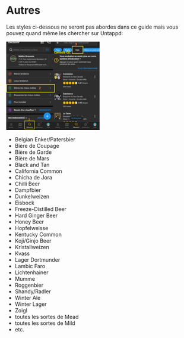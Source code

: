 # Autres

Les styles ci-dessous ne seront pas abordes dans ce guide mais vous pouvez quand même les chercher sur Untappd:

<img src="../assets/img/autres.png" alt="Untappd" width="50%"/>

* Belgian Enker/Patersbier
* Bière de Coupage
* Bière de Garde
* Bière de Mars
* Black and Tan
* California Common
* Chicha de Jora
* Chilli Beer
* Dampfbier
* Dunkelweizen
* Eisbock
* Freeze-Distilled Beer
* Hard Ginger Beer
* Honey Beer
* Hopfelweisse
* Kentucky Common
* Koji/Ginjo Beer
* Kristallweizen
* Kvass
* Lager Dortmunder
* Lambic Faro
* Lichtenhainer
* Mumme
* Roggenbier
* Shandy/Radler
* Winter Ale
* Winter Lager
* Zoigl
* toutes les sortes de Mead
* toutes les sortes de Mild
* etc.
